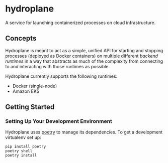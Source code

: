 # hydroplane
A service for launching containerized processes on cloud infrastructure.

## Concepts

Hydroplane is meant to act as a simple, unified API for starting and stopping processes (deployed as Docker containers) on multiple different _backend runtimes_ in a way that abstracts as much of the complexity from connecting to and interacting with those runtimes as possible.

Hydroplane currently supports the following runtimes:

* Docker (single-node)
* Amazon EKS

## Getting Started

### Setting Up Your Development Environment

Hydroplane uses [poetry][poetry] to manage its dependencies. To get a development virtualenv set up:

```
pip install poetry
poetry shell
poetry install
```

[poetry]: https://python-poetry.org/
